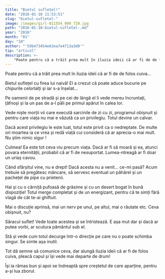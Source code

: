 ```yaml
---
title: "Bietul suflețel!"
date: "2016-01-10 11:53:51"
slug: "bietul-sufletel-"
image: /images/girl-811554_960_720.jpg
path: "2016-01-10-bietul-sufletel-.md"
year: "2016"
month: "01"
day: "10"
author: "'59b473454e63ea7e4713a3d0'"
tip: "articol"
description: >-
    "Poate pentru că a trăit prea mult în iluzia ideii că ar fi de de folos cuiva... Bietul suflețel cu firea lui naivă! El a crezut că poate aduce bucurie pe chipurile celorlalți și iar s-a înșelat…Pe o"
---
```

<div class="kg-card-markdown"><p>Poate pentru că a trăit prea mult în iluzia ideii că ar fi de de folos cuiva... </p>
<p>Bietul suflețel cu firea lui naivă! El a crezut că poate aduce bucurie pe chipurile celorlalți și iar s-a înșelat…</p>
<p>Pe oamenii de pe stradă și pe cei de lângă el îi vede mereu încruntați, țâfnoși și la un pas de a-l păli pe primul apărut în calea lor.</p>
<p>Vede niște morții vii care execută sarcinile de zi cu zi, programul obișnuit și pentru care viața nu mai e văzută ca un privilegiu. Totul devine un calvar.</p>
<p>Dacă acest privilegiu le este luat, totul este privit ca o nedreptate. De multe ori moartea ia ce vrea și redă viață cui consideră că ar aprecia-o mai mult. Nu știm nimic sigur !</p>
<p>Culmea! Ea este tot ceva viu precum viața. Dacă ar fi să moară și ea, atunci povara eternității, probabil că ar fi de nesuportat. Lumea-ntreagă ar fi doar un uriaș cavou.</p>
<p>Când sfârșitul vine, nu e drept! Dacă acesta nu a venit… ce-mi pasă? Acum trebuie să pregătesc mâncare, să servesc eventual un păhărel și un pachețel de pipe cu prietenii.</p>
<p>Hai și cu o cărniță pufoasă de grăsime și cu un desert bogat în bună dispoziție! Totul merge completat și de un energizant, pentru că te simți fără vlagă de cât te-ai ghiftuit.</p>
<p>Mai o discuție aprinsă, mai un nerv pe unul, pe altul, mai o răutate etc. Ceva obișnuit, nu?</p>
<p>Săracul suflet! Vede toate acestea și se întristează. E așa mut dar și dacă ar putea vorbi, ar scutura pământul sub el.</p>
<p>Stă și vede cum totul decurge într-o direcție pe care nu o poate schimba singur. Se simte așa inutil.</p>
<p>Tot dă semne să comunice ceva, dar alungă iluzia ideii că ar fi de folos cuiva, pleacă capul și își vede mai departe de drum!</p>
<p>Își ia rămas bun și apoi se îndreaptă spre creștetul de care aparține, pentru a-și lua zborul.</p>
<p><br /><br /><br />
 </p>
</div>
    